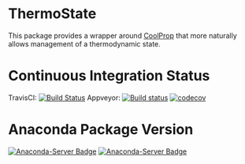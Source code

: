 # ThermoState

This package provides a wrapper around [CoolProp](https://github.com/CoolProp/CoolProp) that more naturally allows management of a thermodynamic state.

# Continuous Integration Status

TravisCI: [![Build Status](https://travis-ci.org/bryanwweber/thermostate.svg?branch=master)](https://travis-ci.org/bryanwweber/thermostate)
Appveyor: [![Build status](https://ci.appveyor.com/api/projects/status/my7m8k82udbkts9h/branch/master?svg=true)](https://ci.appveyor.com/project/bryanwweber/thermostate/branch/master)
[![codecov](https://codecov.io/gh/bryanwweber/thermostate/branch/master/graph/badge.svg)](https://codecov.io/gh/bryanwweber/thermostate)

# Anaconda Package Version
[![Anaconda-Server Badge](https://anaconda.org/bryanwweber/thermostate/badges/version.svg)](https://anaconda.org/bryanwweber/thermostate)
[![Anaconda-Server Badge](https://anaconda.org/bryanwweber/thermostate/badges/downloads.svg)](https://anaconda.org/bryanwweber/thermostate)
